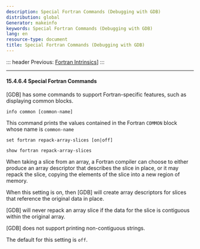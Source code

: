```yaml
---
description: Special Fortran Commands (Debugging with GDB)
distribution: global
Generator: makeinfo
keywords: Special Fortran Commands (Debugging with GDB)
lang: en
resource-type: document
title: Special Fortran Commands (Debugging with GDB)
---
```

::: header
Previous: [Fortran Intrinsics](Fortran-Intrinsics.html#Fortran-Intrinsics)]
:::

---

#### 15.4.6.4 Special Fortran Commands

[GDB] has some commands to support Fortran-specific features, such as displaying common blocks.

`info common [common-name]`

This command prints the values contained in the Fortran `COMMON` block whose name is `common-name`

`set fortran repack-array-slices [on|off]`

`show fortran repack-array-slices`

When taking a slice from an array, a Fortran compiler can choose to either produce an array descriptor that describes the slice in place, or it may repack the slice, copying the elements of the slice into a new region of memory.

When this setting is on, then [GDB] will create array descriptors for slices that reference the original data in place.

[GDB] will never repack an array slice if the data for the slice is contiguous within the original array.

[GDB] does not support printing non-contiguous strings.

The default for this setting is `off`.
